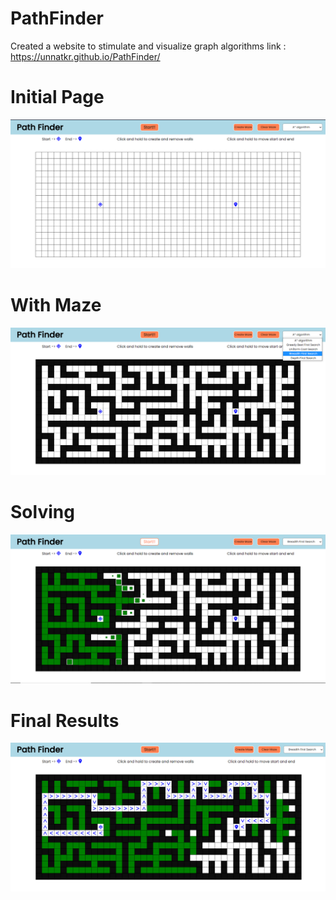 # PathFinder

Created a website to stimulate and visualize graph algorithms
link : https://unnatkr.github.io/PathFinder/

# Initial Page

![image](./images/Initial.png)

# With Maze

![image](./images/With_Maze.png)

# Solving

![image](./images/Solving.png)

# Final Results

![image](./images/Final.png)
